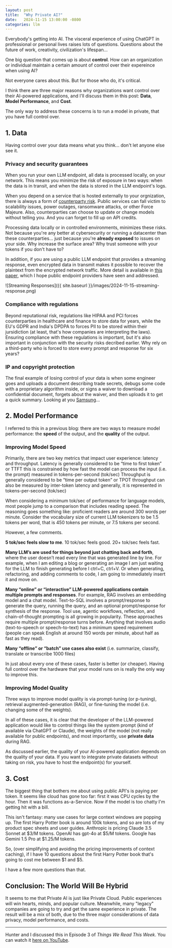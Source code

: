 ```yaml
---
layout: post
title:  "Why Private AI?"
date:   2024-11-15 13:00:00 -0800
categories: llm
---
```



Everybody's getting into AI. The visceral experience of using ChatGPT in professional or personal lives raises lots of questions. Questions about the future of work, creativity, civilization's lifespan...

One big question that comes up is about **control**. How can an organization or individual maintain a certain amount of control over their expereince when using AI?

Not everyone cares about this. But for those who do, it's critical.

I think there are three major reasons why organizations want control over their AI-powered applications, and I'll discuss them in this post: **Data**, **Model Performance**, and **Cost**.

The only way to address these concerns is to run a model in private, that you have full control over.

## 1. Data

Having control over your data means what you think... don't let anyone else see it.

### Privacy and security guarantees
When you run your own LLM endpoint, all data is processed locally, on your network. This means you minimize the risk of exposure in two ways: when the data is in transit, and when the data is stored in the LLM endpoint's logs. 

When you depend on a service that is hosted externally to your orgnization, there is always a form of [counterparty risk](https://www.investopedia.com/terms/c/counterpartyrisk.asp). Public services can fall victim to scalability issues, power outages, ransomware attacks, or other Force Majeure. Also, counterparties can choose to update or change models without telling you. And you can forget to fill up on API credits.

Processing data locally or in controlled environments, minimizes these risks. Not because you're any better at cybersecurity or running a datacenter than these counterparties... just because you're **already exposed** to issues on your side. Why increase the surface area? Why trust someone with your tokens if you don't have to?

In addition, if you are using a public LLM endpoint that provides a streaming response, even encrypted data in transmit makes it possible to recover the plaintext from the encrypted network traffic. More detail is available in [this paper](https://cdn.arstechnica.net/wp-content/uploads/2024/03/LLM-Side-Channel.pdf), which I hope public endpoint providers have seen and addressed.

![Streaming Responses]({{ site.baseurl }}/images/2024-11-15-streaming-response.png)


### Compliance with regulations
Beyond reputational risk, regulations like HIPAA and PCI forces counterparties in healthcare and finance to store data for years, while the EU's GDPR and India's DPDPA to forces PII to be stored within their jursidiction (at least, that's how companies are interpreting the laws). Ensuring compliance with these regulations is important, but it's also important in conjunction with the security risks decribed earlier. Why rely on a third-party who is forced to store every prompt and response for six years? 

### IP and copyright protection 
The final example of losing control of your data is when some engineer goes and uploads a document describing trade secrets, debugs some code with a proprietary algorithm inside, or signs a waiver to download a confidential document, forgets about the waiver, and then uploads it to get a quick summary. Looking at you [Samsung](https://www.bloomberg.com/news/articles/2023-05-02/samsung-bans-chatgpt-and-other-generative-ai-use-by-staff-after-leak)...


## 2. Model Performance

I referred to this in a previous blog: there are two ways to measure model performance: the **speed** of the output, and the **quality** of the output.

### Improving Model Speed

Primarily, there are two key metrics that impact user experience: latency and throughput. 
Latency is generally considered to be “time to first token” or TTFT
this is constrained by how fast the model can process the input (i.e. the prompt) measured in tokens-per-second (tok/sec)
Throughput is generally considered to be “time per output token” or TPOT
throughput can also be measured by inter-token latency
and generally, it is represented in tokens-per-second (tok/sec)

When considering a minimum tok/sec of performance for language models, most people jump to a comparison that includes reading speed. The reasoning goes something like: proficient readers are around 300 words per minute. Consider the vocabulary size of current LLM tokenizers to be 1.5 tokens per word, that is 450 tokens per minute, or 7.5 tokens per second.

However, a few comments.

**5 tok/sec feels slow to me**. 10 tok/sec feels good. 20+ tok/sec feels fast.

**Many LLM’s are used for things beyond just chatting back and forth**, where the user doesn’t read every line that was generated line by line. For example, when I am editing a blog or generating an image I am just waiting for the LLM to finish generating before I ctrl+C, ctrl+V. Or when generating, refactoring, and adding comments to code, I am going to immediately insert it and move on.

**Many “online” or “interactive” LLM-powered applications contain multiple prompts and responses**. For example, RAG involves an embedding model and a chat model. Text-to-SQL involves a prompt/response to generate the query, running the query, and an optional prompt/response for synthesis of the response. Tool use, agentic workflows, reflection, and chain-of-thought prompting is all growing in popularity. These approaches require multiple prompt/response turns before. Anything that involves audio (text-to-speech or speech-to-text) has a minimum speed requirement (people can speak English at around 150 words per minute, about half as fast as they read). 

**Many “offline” or “batch” use cases also exist** (i.e. summarize, classify, translate or transcribe 1000 files)

In just about every one of these cases, faster is better (or cheaper). Having full control over the hardware that your model runs on is really the only way to improve this.


### Improving Model Quality

Three ways to improve model quality is via prompt-tuning (or p-tuning), retrieval augmented-generation (RAG), or fine-tuning the model (i.e. changing some of the weights).

In all of these cases, it is clear that the developer of the LLM-powered application would like to control things like the system prompt (kind of available via ChatGPT or Claude), the weights of the model (not really available for public endpoints), and most importantly, use **private data** during RAG.

As discussed earlier, the quality of your AI-powered application depends on the quality of your data. If you want to integrate private datasets without taking on risk, you have to host the endpoint(s) for yourself.


## 3. Cost

The biggest thing that bothers me about using public API's is paying per token. It seems like cloud has gone too far: first it was CPU cycles by the hour. Then it was functions as-a-Service. Now if the model is too chatty I'm getting hit with a bill.

This isn't fantasy: many use cases for large context windows are popping up. The first Harry Potter book is around 100k tokens, and so are lots of my product spec sheets and user guides. Anthropic is pricing Claude 3.5 Sonnet at $3/M tokens. OpenAI has gpt-4o at $5/M tokens. Google has Gemini 1.5 Pro at $1.25/M tokens. 

So, (over simplifying and avoiding the pricing improvements of context caching), if I have 10 questions about the first Harry Potter book that's going to cost me between $1 and $5. 

I have a few more questions than that.


## Conclusion: The World Will Be Hybrid

It seems to me that Private AI is just like Private Cloud. Public experiences will win hearts, minds, and popular culture. Meanwhile, many "legacy" companies are going to try and get the same experience in private. The result will be a mix of both, due to the three major considerations of data privacy, model performance, and costs.

- - -

Hunter and I discussed this in Episode 3 of *Things We Read This Week*. You can watch it [here on YouTube](https://www.youtube.com/watch?v=Byjlr0xplNI).
